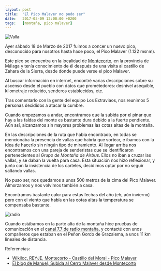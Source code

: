 ```yaml
---
layout: post
title:  "El Pico Malaver no pudo ser"
date:   2017-03-09 12:00:00 +0200
tags:	[montaña, pico malaver]
---
```


![Valla][valla]

Ayer sábado 18 de Marzo de 2017 fuimos a concer un nuevo pico, desconocido
para nosotros hasta hace poco, el Pico Malaver (1.122 msnm).

Este pico se encuentra en la localidad de [Montecorto][wiki_montecorto], en la
provincia de Málaga y tenía conocimiento de él después de una visita al
castillo de Zahara de la Sierra, desde donde puede verse el pico Malaver.

<!--more-->

Al buscar información en internet, encontré varias descripciones sobre su
ascenso desde el pueblo con datos que prometedores: desnivel asequible,
kilometraje reducido, senderos establecidos, etc.

Tras comentarlo con la gente del equipo Los Extraviaos, nos reunimos 5 personas
decididos a atacar la cumbre.

Cuando empezamos a andar, encontramos que la subida por el pinar que hay a las
faldas del monte es bastante dura debido a la fuerte pendiente.
Aún así, alcanzamos sin mayores problemas las cotas altas de la montaña.

En las descripciones de la ruta que habia encontrado, en todas se mencionaba
la presencia de vallas que habría que sortear, e íbamos con la idea de hacerlo
sin ningún tipo de miramiento.
Al llegar arriba nos encontramos con una pareja de senderistas que se
identificaron pertenecientes al *Grupo de Montaña de Airbus*. Ellos no iban a
cruzar las vallas, y se daban la vuelta para casa.
Esta situación nos hizo reflexionar, y junto con la insistencia de los
carteles, decidimos optar por no seguir saltando vallas.

No puso ser, nos quedamos a unos 500 metros de la cima del Pico Malaver.
Almorzamos y nos volvimos también a casa.

Encontramos bastante calor para estas fechas del año (eh, aún invierno) pero
con el viento que había en las cotas altas la temperatura se compensaba bastante.

![radio][radio]

Cuando estábamos en la parte alta de la montaña hice pruebas de comunicación en
el [canal 7.7 de radio montaña][pmr77], y contacté con unos compañeros que
estaban en el Peñon Gordo de Grazalema, a unos 11 km lineales de distancia.

Referencias:

* [Wikiloc, REYJE, Montecorto - Castillo del Moral - Pico Malaver][track]
* [El blog de Manuel, Subida al Cerro Malaver desde Montecorto][descripcion]

[wiki_montecorto]:	https://es.wikipedia.org/wiki/Montecorto
[pmr77]:		http://www.canal77pmr.com/
[valla]:		{{site.url}}/assets/20170318-01-malaver-valla.jpg
[radio]:		{{site.url}}/assets/20170318-01-malaver-pmr77.jpg
[track]:		https://es.wikiloc.com/wikiloc/view.do?id=6095828
[descripcion]:		http://www.rutasyfotos.com/2013/10/cerro-malaver-desde-Montecorto.html
